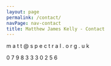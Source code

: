 ```yaml
---
layout: page
permalink: /contact/
navPage: nav-contact
title: Matthew James Kelly - Contact
---
```

<div class="contact">
<p>m a t t @ s p e c t r a l . o r g . u k</p>
<p>0 7 9 8 3  3 3 0 2 5 6</p>
</div>